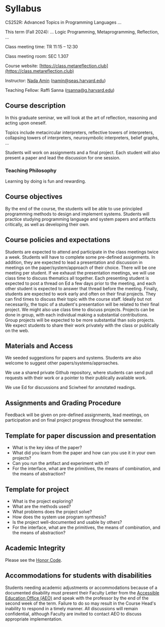 # Syllabus
 
CS252R: Advanced Topics in Programming Languages ...

This term (Fall 2024): ... Logic Programming, Metaprogramming, Reflection, ...

Class meeting time: TR 11:15 – 12:30

Class meeting room: SEC 1.307

Course website: [https://class.metareflection.club](https://class.metareflection.club)

Instructor: [Nada Amin](https://namin.seas.harvard.edu) (<a href="mailto:namin@seas.harvard.edu">namin@seas.harvard.edu</a>)

Teaching Fellow: Raffi Sanna (<a href="mailto:rsanna@g.harvard.edu">rsanna@g.harvard.edu</a>)

## Course description

In this graduate seminar, we will look at the art of reflection, reasoning and acting upon oneself.

Topics include metacircular interpreters, reflective towers of interpreters, collapsing towers of interpreters, neurosymbolic interpreters, belief graphs, ...

Students will work on assignments and a final project.
Each student will also present a paper and lead the discussion for one session.

### Teaching Philosophy
Learning by doing is fun and rewarding.

## Course objectives
By the end of the course, the students will be able to use principled programming methods to design and implement systems. Students will practice studying programming language and system papers and artifacts critically, as well as developing their own.

## Course policies and expectations
Students are expected to attend and participate in the class meetings twice a week. Students will have to complete some pre-defined assignments. In addition, they are expected to lead a presentation and discussion in meetings on the paper/system/approach of their choice. There will be one meeting per student. If we exhaust the presentation meetings, we will use class time to discuss thematics all together. Each presenting student is expected to post a thread on Ed a few days prior to the meeting, and each other student is expected to answer that thread before the meeting. Finally, students are expected to work early and often on their final projects. They can find times to discuss their topic with the course staff. Ideally but not necessarily, the topic of a student's presentation will be related to their final project. We might also use class time to discuss projects. Projects can be done in group, with each individual making a substantial contributions. Group projects will be expected to be more substantial than solo projects. We expect students to share their work privately with the class or publically on the web.

## Materials and Access
We seeded suggestions for papers and systems. Students are also welcome to suggest other papers/systems/approaches.

We use a shared private Github repository, where students can send pull requests with their work or a pointer to their publically available work.

We use Ed for discussions and Sciwheel for annotated readings.

## Assignments and Grading Procedure
Feedback will be given on pre-defined assignments, lead meetings, on participation and on final project progress throughout the semester.

## Template for paper discussion and presentation
- What is the key idea of the paper?
- What did you learn from the paper and how can you use it in your own projects?
- Can you run the artifact and experiment with it?
- For the interface, what are the primitives, the means of combination, and the means of abstraction?

## Template for project
- What is the project exploring?
- What are the methods used?
- What problems does the project solve?
- How does the system use program synthesis?
- Is the project well-documented and usable by others?
- For the interface, what are the primitives, the means of combination, and the means of abstraction?

## Academic Integrity
Please see the [Honor Code](https://honor.fas.harvard.edu/honor-code).

## Accommodations for students with disabilities
Students needing academic adjustments or accommodations because of a documented disability must present their Faculty Letter from the [Accessible Education Office (AEO)](https://www.aeo.fas.harvard.edu/) and speak with the professor by the end of the second week of the term. Failure to do so may result in the Course Head's inability to respond in a timely manner. All discussions will remain confidential, although Faculty are invited to contact AEO to discuss appropriate implementation.
